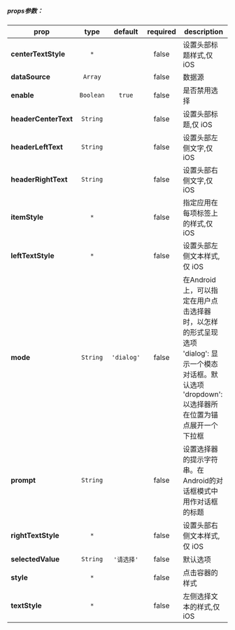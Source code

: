 

##### props参数：

prop | type | default | required | description
---- | :----: | :-------: | :--------: | -----------
**centerTextStyle** | `*` |  | false | 设置头部标题样式,仅 iOS
**dataSource** | `Array` |  | false | 数据源
**enable** | `Boolean` | `true` | false | 是否禁用选择
**headerCenterText** | `String` |  | false | 设置头部标题,仅 iOS
**headerLeftText** | `String` |  | false | 设置头部左侧文字,仅 iOS
**headerRightText** | `String` |  | false | 设置头部右侧文字,仅 iOS
**itemStyle** | `*` |  | false | 指定应用在每项标签上的样式,仅 iOS
**leftTextStyle** | `*` |  | false | 设置头部左侧文本样式,仅 iOS
**mode** | `String` | `'dialog'` | false | 在Android上，可以指定在用户点击选择器时，以怎样的形式呈现选项 'dialog': 显示一个模态对话框。默认选项 'dropdown': 以选择器所在位置为锚点展开一个下拉框
**prompt** | `String` |  | false | 设置选择器的提示字符串。在Android的对话框模式中用作对话框的标题
**rightTextStyle** | `*` |  | false | 设置头部右侧文本样式,仅 iOS
**selectedValue** | `String` | `'请选择'` | false | 默认选项
**style** | `*` |  | false | 点击容器的样式
**textStyle** | `*` |  | false | 左侧选择文本的样式,仅 iOS



